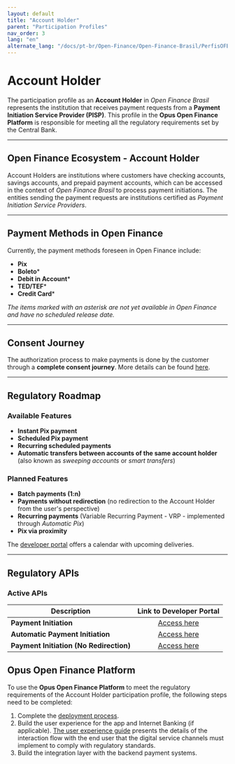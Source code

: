 ```yaml
---
layout: default
title: "Account Holder"
parent: "Participation Profiles"
nav_order: 3
lang: "en"
alternate_lang: "/docs/pt-br/Open-Finance/Open-Finance-Brasil/PerfisOFB/OFB-Detentor/"
---
```


# Account Holder

The participation profile as an **Account Holder** in *Open Finance Brasil* represents the institution that receives payment requests from a **Payment Initiation Service Provider (PISP)**. This profile in the **Opus Open Finance Platform** is responsible for meeting all the regulatory requirements set by the Central Bank.

---

## Open Finance Ecosystem - Account Holder

Account Holders are institutions where customers have checking accounts, savings accounts, and prepaid payment accounts, which can be accessed in the context of *Open Finance Brasil* to process payment initiations. The entities sending the payment requests are institutions certified as *Payment Initiation Service Providers*.

---

## Payment Methods in Open Finance

Currently, the payment methods foreseen in Open Finance include:

- **Pix**
- **Boleto***
- **Debit in Account***
- **TED/TEF***
- **Credit Card***

*The items marked with an asterisk are not yet available in Open Finance and have no scheduled release date.*

---

## Consent Journey

The authorization process to make payments is done by the customer through a **complete consent journey**. More details can be found [here](../JornadaConsentimento/OFB-JornadaConsentimento.html).

---

## Regulatory Roadmap

### Available Features

- **Instant Pix payment**
- **Scheduled Pix payment**
- **Recurring scheduled payments**
- **Automatic transfers between accounts of the same account holder** (also known as *sweeping accounts* or *smart transfers*)

### Planned Features

- **Batch payments (1:n)**
- **Payments without redirection** (no redirection to the Account Holder from the user's perspective)
- **Recurring payments** (Variable Recurring Payment - VRP - implemented through *Automatic Pix*)
- **Pix via proximity**

The [developer portal](https://openfinancebrasil.atlassian.net/wiki/spaces/DraftOF/calendars) offers a calendar with upcoming deliveries.

---

## Regulatory APIs

### Active APIs

|**Description**                  | **Link to Developer Portal**                                      |
|----------------------------------|:------------------------------------------------------------------:|
|**Payment Initiation**            |[Access here](https://openfinancebrasil.atlassian.net/wiki/spaces/OF/pages/17375943/SV+API+-+Pagamentos) |
|**Automatic Payment Initiation**  |[Access here](https://openfinancebrasil.atlassian.net/wiki/spaces/OF/pages/198410569/SV+API+-+Pagamentos+Autom+ticos) |
|**Payment Initiation (No Redirection)** |[Access here](https://openfinancebrasil.atlassian.net/wiki/spaces/OF/pages/141557761/SV+API+-+Pagamentos+sem+Redirecionamento) |

## Opus Open Finance Platform

To use the **Opus Open Finance Platform** to meet the regulatory requirements of the Account Holder participation profile, the following steps need to be completed:

1. Complete the [deployment process](../../Plataforma-OpusOpenFinance/Implantação/OOF-Implantação.html).
2. Build the user experience for the app and Internet Banking (if applicable). [The user experience guide](https://openfinancebrasil.atlassian.net/wiki/spaces/OF/pages/17378535/Guia+de+Experi+ncia+do+Usu+rio) presents the details of the interaction flow with the end user that the digital service channels must implement to comply with regulatory standards.
3. Build the integration layer with the backend payment systems.
